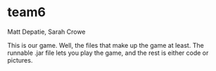 team6
=====

Matt Depatie, Sarah Crowe


This is our game. Well, the files that make up the game at least.
The runnable .jar file lets you play the game, and the rest is either code or pictures.
